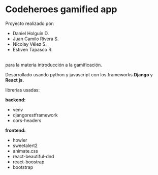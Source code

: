 # Codeheroes gamified app
Proyecto realizado por:
* Daniel Holguín D.
* Juan Camilo Rivera S.
* Nicolay Vélez S.
* Estiven Tapasco R.<br></br>
<p>para la materia introducción a la gamificación.</p>

Desarrollado usando python y javascript con los frameworks <strong> Django </strong> y <strong> React js. </strong>

librerias usadas:
<p><strong> backend: </strong></p>

* venv
* djangorestframework
* cors-headers

<strong> frontend: </strong>

* howler
* sweetalert2
* animate.css
* react-beautiful-dnd
* react-boostrap
* bootstrap
